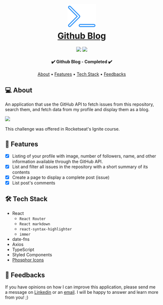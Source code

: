 <h1 align="center">
  <a  href="https://raianeblog.vercel.app/">
   <div>
      <img src="src/assets/logo-icon.svg" alt="" />
    </div>
    Github Blog
  </a>
</h1>

<p align="center">
  <img src="https://badgen.net/npm/v/express" />
  <img src="https://badgen.net/github/contributors/raiane-oliveira/github-blog" />
</p>

<h4 align="center"> 
	✔️ Github Blog - Completed  ✔️
</h4>

<p align="center">
 <a href="#-about">About</a> •
 <a href="#-features">Features</a> •
 <a href="#-tech-stack">Tech Stack</a> • 
 <a href="#-feedbacks">Feedbacks</a>
</p>

## 💻 About
An application that use the GitHub API to fetch issues from this repository, search them, and fetch data from my profile and display them as a blog.

<img src="https://i.imgur.com/Rh7UwDs.png" />

This challenge was offered in Rocketseat's Ignite course.

## 🪸 Features

- [x] Listing of your profile with image, number of followers, name, and other information available through the GitHub API.
- [x] List and filter all issues in the repository with a short summary of its contents
- [x] Create a page to display a complete post (issue)
- [x] List post's comments

## 🛠 Tech Stack

- React
  - `React Router`
  - `React markdown`
  - `react-syntax-highlighter`
  - `immer`
- date-fns
- Axios
- TypeScript
- Styled Components
- [Phosphor Icons](https://phosphoricons.com/)

## 🤝 Feedbacks

If you have opinions on how I can improve this application, please send me a message on <a href="https://www.linkedin.com/in/raiane-oliveira-dev">Linkedin</a> or an <a href="mailto:raiane.oliveira404@gmail.com">email</a>.
I will be happy to answer and learn more from you! ;)
